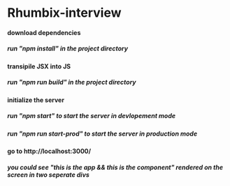 # Rhumbix-interview

#### download dependencies
##### run "npm install" in the project directory

#### transipile JSX into JS
##### run "npm run build" in the project directory

#### initialize the server

##### run "npm start" to start the server in devlopement mode
##### run "npm run start-prod" to start the server in production mode

#### go to http://localhost:3000/

##### you could see "this is the app && this is the component" rendered on the screen in two seperate divs